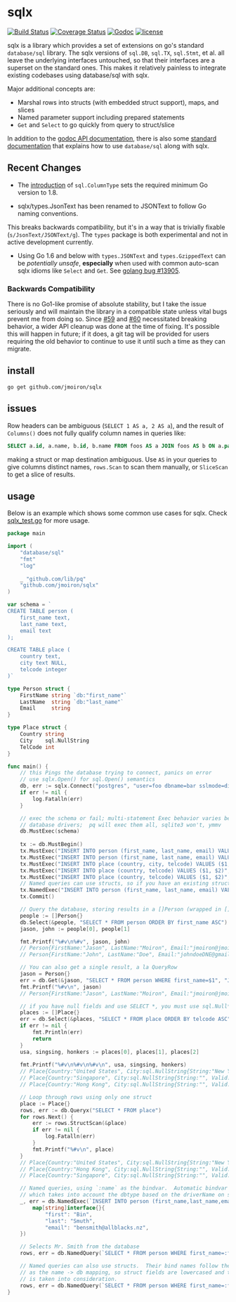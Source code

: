 # sqlx

[![Build Status](https://travis-ci.org/jmoiron/sqlx.svg?branch=master)](https://travis-ci.org/jmoiron/sqlx) [![Coverage Status](https://coveralls.io/repos/github/jmoiron/sqlx/badge.svg?branch=master)](https://coveralls.io/github/jmoiron/sqlx?branch=master) [![Godoc](http://img.shields.io/badge/godoc-reference-blue.svg?style=flat)](https://godoc.org/github.com/jmoiron/sqlx) [![license](http://img.shields.io/badge/license-MIT-red.svg?style=flat)](https://raw.githubusercontent.com/jmoiron/sqlx/master/LICENSE)

sqlx is a library which provides a set of extensions on go's standard
`database/sql` library.  The sqlx versions of `sql.DB`, `sql.TX`, `sql.Stmt`,
et al. all leave the underlying interfaces untouched, so that their interfaces
are a superset on the standard ones.  This makes it relatively painless to
integrate existing codebases using database/sql with sqlx.

Major additional concepts are:

* Marshal rows into structs (with embedded struct support), maps, and slices
* Named parameter support including prepared statements
* `Get` and `Select` to go quickly from query to struct/slice

In addition to the [godoc API documentation](http://godoc.org/github.com/jmoiron/sqlx),
there is also some [standard documentation](http://jmoiron.github.io/sqlx/) that
explains how to use `database/sql` along with sqlx.

## Recent Changes

* The [introduction](https://github.com/ashishaffinion/sqlx/pull/387) of `sql.ColumnType` sets the required minimum Go version to 1.8.

* sqlx/types.JsonText has been renamed to JSONText to follow Go naming conventions.

This breaks backwards compatibility, but it's in a way that is trivially fixable
(`s/JsonText/JSONText/g`).  The `types` package is both experimental and not in
active development currently.

* Using Go 1.6 and below with `types.JSONText` and `types.GzippedText` can be _potentially unsafe_, **especially** when used with common auto-scan sqlx idioms like `Select` and `Get`. See [golang bug #13905](https://github.com/golang/go/issues/13905).

### Backwards Compatibility

There is no Go1-like promise of absolute stability, but I take the issue seriously
and will maintain the library in a compatible state unless vital bugs prevent me 
from doing so.  Since [#59](https://github.com/ashishaffinion/sqlx/issues/59) and 
[#60](https://github.com/ashishaffinion/sqlx/issues/60) necessitated breaking behavior, 
a wider API cleanup was done at the time of fixing.  It's possible this will happen
in future;  if it does, a git tag will be provided for users requiring the old
behavior to continue to use it until such a time as they can migrate.

## install

    go get github.com/jmoiron/sqlx

## issues

Row headers can be ambiguous (`SELECT 1 AS a, 2 AS a`), and the result of
`Columns()` does not fully qualify column names in queries like:

```sql
SELECT a.id, a.name, b.id, b.name FROM foos AS a JOIN foos AS b ON a.parent = b.id;
```

making a struct or map destination ambiguous.  Use `AS` in your queries
to give columns distinct names, `rows.Scan` to scan them manually, or 
`SliceScan` to get a slice of results.

## usage

Below is an example which shows some common use cases for sqlx.  Check 
[sqlx_test.go](https://github.com/ashishaffinion/sqlx/blob/master/sqlx_test.go) for more
usage.


```go
package main

import (
    "database/sql"
    "fmt"
    "log"
    
    _ "github.com/lib/pq"
    "github.com/jmoiron/sqlx"
)

var schema = `
CREATE TABLE person (
    first_name text,
    last_name text,
    email text
);

CREATE TABLE place (
    country text,
    city text NULL,
    telcode integer
)`

type Person struct {
    FirstName string `db:"first_name"`
    LastName  string `db:"last_name"`
    Email     string
}

type Place struct {
    Country string
    City    sql.NullString
    TelCode int
}

func main() {
    // this Pings the database trying to connect, panics on error
    // use sqlx.Open() for sql.Open() semantics
    db, err := sqlx.Connect("postgres", "user=foo dbname=bar sslmode=disable")
    if err != nil {
        log.Fatalln(err)
    }

    // exec the schema or fail; multi-statement Exec behavior varies between
    // database drivers;  pq will exec them all, sqlite3 won't, ymmv
    db.MustExec(schema)
    
    tx := db.MustBegin()
    tx.MustExec("INSERT INTO person (first_name, last_name, email) VALUES ($1, $2, $3)", "Jason", "Moiron", "jmoiron@jmoiron.net")
    tx.MustExec("INSERT INTO person (first_name, last_name, email) VALUES ($1, $2, $3)", "John", "Doe", "johndoeDNE@gmail.net")
    tx.MustExec("INSERT INTO place (country, city, telcode) VALUES ($1, $2, $3)", "United States", "New York", "1")
    tx.MustExec("INSERT INTO place (country, telcode) VALUES ($1, $2)", "Hong Kong", "852")
    tx.MustExec("INSERT INTO place (country, telcode) VALUES ($1, $2)", "Singapore", "65")
    // Named queries can use structs, so if you have an existing struct (i.e. person := &Person{}) that you have populated, you can pass it in as &person
    tx.NamedExec("INSERT INTO person (first_name, last_name, email) VALUES (:first_name, :last_name, :email)", &Person{"Jane", "Citizen", "jane.citzen@example.com"})
    tx.Commit()

    // Query the database, storing results in a []Person (wrapped in []interface{})
    people := []Person{}
    db.Select(&people, "SELECT * FROM person ORDER BY first_name ASC")
    jason, john := people[0], people[1]

    fmt.Printf("%#v\n%#v", jason, john)
    // Person{FirstName:"Jason", LastName:"Moiron", Email:"jmoiron@jmoiron.net"}
    // Person{FirstName:"John", LastName:"Doe", Email:"johndoeDNE@gmail.net"}

    // You can also get a single result, a la QueryRow
    jason = Person{}
    err = db.Get(&jason, "SELECT * FROM person WHERE first_name=$1", "Jason")
    fmt.Printf("%#v\n", jason)
    // Person{FirstName:"Jason", LastName:"Moiron", Email:"jmoiron@jmoiron.net"}

    // if you have null fields and use SELECT *, you must use sql.Null* in your struct
    places := []Place{}
    err = db.Select(&places, "SELECT * FROM place ORDER BY telcode ASC")
    if err != nil {
        fmt.Println(err)
        return
    }
    usa, singsing, honkers := places[0], places[1], places[2]
    
    fmt.Printf("%#v\n%#v\n%#v\n", usa, singsing, honkers)
    // Place{Country:"United States", City:sql.NullString{String:"New York", Valid:true}, TelCode:1}
    // Place{Country:"Singapore", City:sql.NullString{String:"", Valid:false}, TelCode:65}
    // Place{Country:"Hong Kong", City:sql.NullString{String:"", Valid:false}, TelCode:852}

    // Loop through rows using only one struct
    place := Place{}
    rows, err := db.Queryx("SELECT * FROM place")
    for rows.Next() {
        err := rows.StructScan(&place)
        if err != nil {
            log.Fatalln(err)
        } 
        fmt.Printf("%#v\n", place)
    }
    // Place{Country:"United States", City:sql.NullString{String:"New York", Valid:true}, TelCode:1}
    // Place{Country:"Hong Kong", City:sql.NullString{String:"", Valid:false}, TelCode:852}
    // Place{Country:"Singapore", City:sql.NullString{String:"", Valid:false}, TelCode:65}

    // Named queries, using `:name` as the bindvar.  Automatic bindvar support
    // which takes into account the dbtype based on the driverName on sqlx.Open/Connect
    _, err = db.NamedExec(`INSERT INTO person (first_name,last_name,email) VALUES (:first,:last,:email)`, 
        map[string]interface{}{
            "first": "Bin",
            "last": "Smuth",
            "email": "bensmith@allblacks.nz",
    })

    // Selects Mr. Smith from the database
    rows, err = db.NamedQuery(`SELECT * FROM person WHERE first_name=:fn`, map[string]interface{}{"fn": "Bin"})

    // Named queries can also use structs.  Their bind names follow the same rules
    // as the name -> db mapping, so struct fields are lowercased and the `db` tag
    // is taken into consideration.
    rows, err = db.NamedQuery(`SELECT * FROM person WHERE first_name=:first_name`, jason)
}
```

